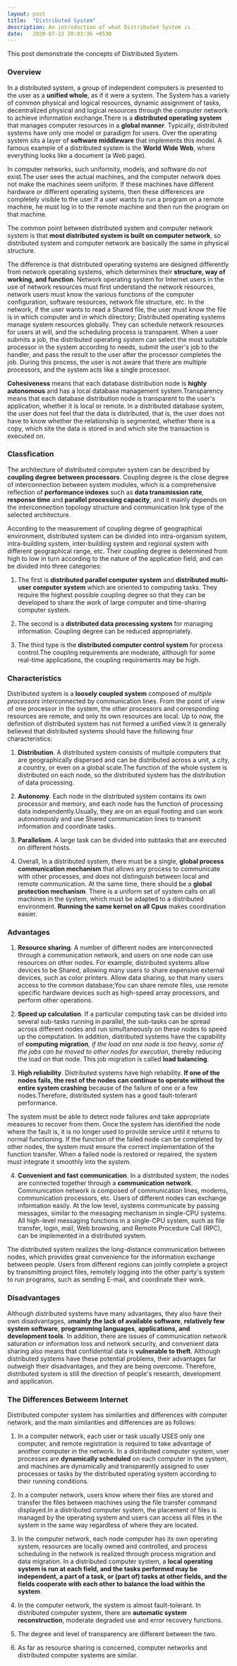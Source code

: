```yaml
---
layout: post
title:  "Distributed System"
description: An introduction of what Distributed System is.
date:   2020-07-22 20:03:36 +0530
---
```

This post demonstrate the concepts of Distributed System.

### Overview

 In a distributed system, a group of independent computers is presented to the user as a **unified whole**, as if it were a system. The System has a variety of common physical and logical resources, dynamic assignment of tasks, decentralized physical and logical resources through the computer network to achieve information exchange.There is a **distributed operating system** that manages computer resources in a **global manner**. Typically, distributed systems have only one model or paradigm for users. Over the operating system sits a layer of **software middleware** that implements this model. A famous example of a distributed system is the **World Wide Web**, where everything looks like a document (a Web page). 
 
 In computer networks, such uniformity, models, and software do not exist.The user sees the actual machines, and the computer network does not make the machines seem uniform. If these machines have different hardware or different operating systems, then these differences are completely visible to the user.If a user wants to run a program on a remote machine, he must log in to the remote machine and then run the program on that machine.

 The common point between distributed system and computer network system is that **most distributed system is built on computer network**, so distributed system and computer network are basically the same in physical structure.
  
 The difference is that distributed operating systems are designed differently from network operating systems, which determines their **structure, way of working, and function**. Network operating system for Internet users in the use of network resources must first understand the network resources, network users must know the various functions of the computer configuration, software resources, network file structure, etc. In the network, if the user wants to read a Shared file, the user must know the file is in which computer and in which directory; Distributed operating systems manage system resources globally. They can schedule network resources for users at will, and the scheduling process is transparent. When a user submits a job, the distributed operating system can select the most suitable processor in the system according to needs, submit the user's job to the handler, and pass the result to the user after the processor completes the job. During this process, the user is not aware that there are multiple processors, and the system acts like a single processor.

 **Cohesiveness** means that each database distribution node is **highly autonomous** and has a local database management system.Transparency means that each database distribution node is transparent to the user's application, whether it is local or remote. In a distributed database system, the user does not feel that the data is distributed, that is, the user does not have to know whether the relationship is segmented, whether there is a copy, which site the data is stored in and which site the transaction is executed on.

### Classfication

 The architecture of distributed computer system can be described by **coupling degree between processors**. Coupling degree is the close degree of interconnection between system modules, which is a comprehensive reflection of **performance indexes** such as **data transmission rate**, **response time** and **parallel processing capacity**, and it mainly depends on the interconnection topology structure and communication link type of the selected architecture. 

 According to the measurement of coupling degree of geographical environment, distributed system can be divided into intra-organism system, intra-building system, inter-building system and regional system with different geographical range, etc. Their coupling degree is determined from high to low in turn according to the nature of the application field, and can be divided into three categories: 

 1. The first is **distributed parallel computer system** and **distributed multi-user computer system** which are oriented to computing tasks. They require the highest possible coupling degree so that they can be developed to share the work of large computer and time-sharing computer system. 

 2. The second is a **distributed data processing system** for managing information. Coupling degree can be reduced appropriately.

 3. The third type is the **distributed computer control system** for process control.The coupling requirements are moderate, although for some real-time applications, the coupling requirements may be high.

 ### Characteristics

 Distributed system is a **loosely coupled system** composed of *multiple processors* interconnected by communication lines. From the point of view of one processor in the system, the other processors and corresponding resources are remote, and only its own resources are local. Up to now, the definition of distributed system has not formed a unified view.It is generally believed that distributed systems should have the following four characteristics: 

1. **Distribution**. A distributed system consists of multiple computers that are geographically dispersed and can be distributed across a unit, a city, a country, or even on a global scale.The function of the whole system is distributed on each node, so the distributed system has the distribution of data processing.

2. **Autonomy**. Each node in the distributed system contains its own processor and memory, and each node has the function of processing data independently.Usually, they are on an equal footing and can work autonomously and use Shared communication lines to transmit information and coordinate tasks.

3. **Parallelism**. A large task can be divided into subtasks that are executed on different hosts.

4. Overall, In a distributed system, there must be a single, **global process communication mechanism** that allows any process to communicate with other processes, and does not distinguish between local and remote communication. At the same time, there should be a **global protection mechanism**. There is a uniform set of system calls on all machines in the system, which must be adapted to a distributed environment. **Running the same kernel on all Cpus** makes coordination easier.

### Advantages

1. **Resource sharing**. A number of different nodes are interconnected through a communication network, and users on one node can use resources on other nodes. For example, distributed systems allow devices to be Shared, allowing many users to share expensive external devices, such as color printers. Allow data sharing, so that many users access to the common database;You can share remote files, use remote specific hardware devices such as high-speed array processors, and perform other operations.

2. **Speed up calculation**. If a particular computing task can be divided into several sub-tasks running in parallel, the sub-tasks can be spread across different nodes and run simultaneously on these nodes to speed up the computation. In addition, distributed systems have the capability of **computing migration**, *if the load on one node is too heavy, some of the jobs can be moved to other nodes for execution*, thereby reducing the load on that node. This job migration is called **load balancing**.

3. **High reliability**. Distributed systems have high reliability. **If one of the nodes fails, the rest of the nodes can continue to operate without the entire system crashing** because of the failure of one or a few nodes.Therefore, distributed system has a good fault-tolerant performance. 

The system must be able to detect node failures and take appropriate measures to recover from them. Once the system has identified the node where the fault is, it is no longer used to provide service until it returns to normal functioning. If the function of the failed node can be completed by other nodes, the system must ensure the correct implementation of the function transfer. When a failed node is restored or repaired, the system must integrate it smoothly into the system.

4. **Convenient and fast communication**. In a distributed system, the nodes are connected together through a **communication network**. Communication network is composed of communication lines, modems, communication processors, etc. Users of different nodes can exchange information easily. At the low level, systems communicate by passing messages, similar to the messaging mechanism in single-CPU systems. All high-level messaging functions in a single-CPU system, such as file transfer, login, mail, Web browsing, and Remote Procedure Call (RPC), can be implemented in a distributed system.

The distributed system realizes the long-distance communication between nodes, which provides great convenience for the information exchange between people. Users from different regions can jointly complete a project by transmitting project files, remotely logging into the other party's system to run programs, such as sending E-mail, and coordinate their work.

### Disadvantages

Although distributed systems have many advantages, they also have their own disadvantages, a**mainly the lack of available software**, **relatively few system software**, **programming languages**, **applications, and development tools**. In addition, there are issues of communication network saturation or information loss and network security, and convenient data sharing also means that confidential data is **vulnerable to theft**. Although distributed systems have these potential problems, their advantages far outweigh their disadvantages, and they are being overcome. Therefore, distributed system is still the direction of people's research, development and application.

### The Differences Betweem Internet

Distributed computer system has similarities and differences with computer network, and the main similarities and differences are as follows:

1. In a computer network, each user or task usually USES only one computer, and remote registration is required to take advantage of another computer in the network. In a distributed computer system, user processes are **dynamically scheduled** on each computer in the system, and machines are dynamically and transparently assigned to user processes or tasks by the distributed operating system according to their running conditions.

2. In a computer network, users know where their files are stored and transfer the files between machines using the file transfer command displayed.In a distributed computer system, the placement of files is managed by the operating system and users can access all files in the system in the same way regardless of where they are located.

3. In the computer network, each node computer has its own operating system, resources are locally owned and controlled, and process scheduling in the network is realized through process migration and data migration. In a distributed computer system, a **local operating system is run at each field, and the tasks performed may be independent, a part of a task, or (part of) tasks at other fields, and the fields cooperate with each other to balance the load within the system**.

4. In the computer network, the system is almost fault-tolerant. In distributed computer system, there are **automatic system reconstruction**, moderate degraded use and error recovery functions.

5. The degree and level of transparency are different between the two.

6. As far as resource sharing is concerned, computer networks and distributed computer systems are similar.